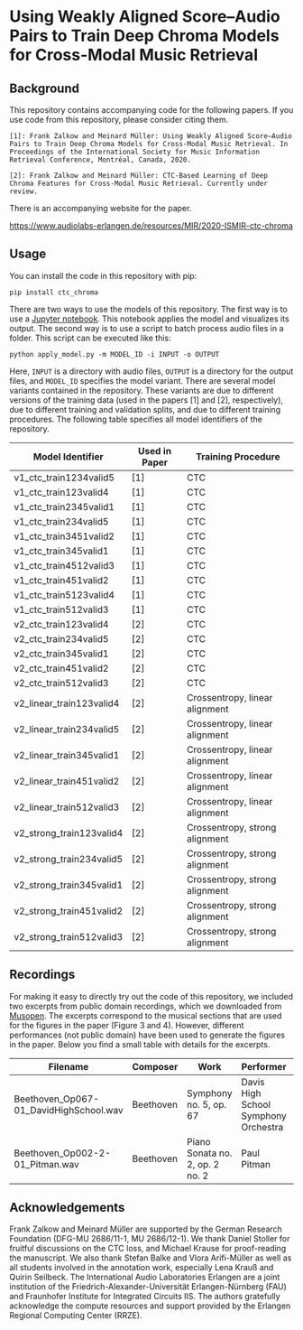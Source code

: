 # Using Weakly Aligned Score–Audio Pairs to Train Deep Chroma Models for Cross-Modal Music Retrieval

## Background

This repository contains accompanying code for the following papers. If you use code from this repository, please consider citing them.

    [1]: Frank Zalkow and Meinard Müller: Using Weakly Aligned Score–Audio Pairs to Train Deep Chroma Models for Cross-Modal Music Retrieval. In Proceedings of the International Society for Music Information Retrieval Conference, Montréal, Canada, 2020.

    [2]: Frank Zalkow and Meinard Müller: CTC-Based Learning of Deep Chroma Features for Cross-Modal Music Retrieval. Currently under review.

There is an accompanying website for the paper.

https://www.audiolabs-erlangen.de/resources/MIR/2020-ISMIR-ctc-chroma

## Usage

You can install the code in this repository with pip:

    pip install ctc_chroma

There are two ways to use the models of this repository. The first way is to use a [Jupyter notebook](apply_model.ipynb). This notebook applies the model and visualizes its output. The second way is to use a script to batch process audio files in a folder. This script can be executed like this:

    python apply_model.py -m MODEL_ID -i INPUT -o OUTPUT

Here, `INPUT` is a directory with audio files, `OUTPUT` is a directory for the output files, and `MODEL_ID` specifies the model variant. There are several model variants contained in the repository. These variants are due to different versions of the training data (used in the papers [1] and [2], respectively), due to different training and validation splits, and due to different training procedures. The following table specifies all model identifiers of the repository.

| Model Identifier         | Used in Paper | Training Procedure             |
| ------------------------ | ------------- | ------------------------------ |
| v1_ctc_train1234valid5   | [1]           | CTC                            |
| v1_ctc_train123valid4    | [1]           | CTC                            |
| v1_ctc_train2345valid1   | [1]           | CTC                            |
| v1_ctc_train234valid5    | [1]           | CTC                            |
| v1_ctc_train3451valid2   | [1]           | CTC                            |
| v1_ctc_train345valid1    | [1]           | CTC                            |
| v1_ctc_train4512valid3   | [1]           | CTC                            |
| v1_ctc_train451valid2    | [1]           | CTC                            |
| v1_ctc_train5123valid4   | [1]           | CTC                            |
| v1_ctc_train512valid3    | [1]           | CTC                            |
| v2_ctc_train123valid4    | [2]           | CTC                            |
| v2_ctc_train234valid5    | [2]           | CTC                            |
| v2_ctc_train345valid1    | [2]           | CTC                            |
| v2_ctc_train451valid2    | [2]           | CTC                            |
| v2_ctc_train512valid3    | [2]           | CTC                            |
| v2_linear_train123valid4 | [2]           | Crossentropy, linear alignment |
| v2_linear_train234valid5 | [2]           | Crossentropy, linear alignment |
| v2_linear_train345valid1 | [2]           | Crossentropy, linear alignment |
| v2_linear_train451valid2 | [2]           | Crossentropy, linear alignment |
| v2_linear_train512valid3 | [2]           | Crossentropy, linear alignment |
| v2_strong_train123valid4 | [2]           | Crossentropy, strong alignment |
| v2_strong_train234valid5 | [2]           | Crossentropy, strong alignment |
| v2_strong_train345valid1 | [2]           | Crossentropy, strong alignment |
| v2_strong_train451valid2 | [2]           | Crossentropy, strong alignment |
| v2_strong_train512valid3 | [2]           | Crossentropy, strong alignment |

## Recordings

For making it easy to directly try out the code of this repository, we included two excerpts from public domain recordings, which we downloaded from [Musopen](https://musopen.org). The excerpts correspond to the musical sections that are used for the figures in the paper (Figure 3 and 4). However, different performances (not public domain) have been used to generate the figures in the paper. Below you find a small table with details for the excerpts.

| Filename                               | Composer  | Work                            | Performer                            | Description                  |
| -------------------------------------- | --------- | ------------------------------- | ------------------------------------ | ---------------------------- |
| Beethoven_Op067-01_DavidHighSchool.wav | Beethoven | Symphony no. 5, op. 67          | Davis High School Symphony Orchestra | First movement, first theme  |
| Beethoven_Op002-2-01_Pitman.wav        | Beethoven | Piano Sonata no. 2, op. 2 no. 2 | Paul Pitman                          | First movement, second theme |

## Acknowledgements

Frank Zalkow and Meinard Müller are supported by the German Research Foundation (DFG-MU 2686/11-1, MU 2686/12-1). We thank Daniel Stoller for fruitful discussions on the CTC loss, and Michael Krause for proof-reading the manuscript. We also thank Stefan Balke and Vlora Arifi-Müller as well as all students involved in the annotation work, especially Lena Krauß and Quirin Seilbeck. The International Audio Laboratories Erlangen are a joint institution of the Friedrich-Alexander-Universität Erlangen-Nürnberg (FAU) and Fraunhofer Institute for Integrated Circuits IIS. The authors gratefully acknowledge the compute resources and support provided by the Erlangen Regional Computing Center (RRZE).
